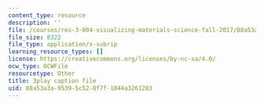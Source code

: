```yaml
---
content_type: resource
description: ''
file: /courses/res-3-004-visualizing-materials-science-fall-2017/88a53a3a95395c528f7f1844a3261283_n9eMl6uLZeU.vtt
file_size: 8322
file_type: application/x-subrip
learning_resource_types: []
license: https://creativecommons.org/licenses/by-nc-sa/4.0/
ocw_type: OCWFile
resourcetype: Other
title: 3play caption file
uid: 88a53a3a-9539-5c52-8f7f-1844a3261283
---
```

